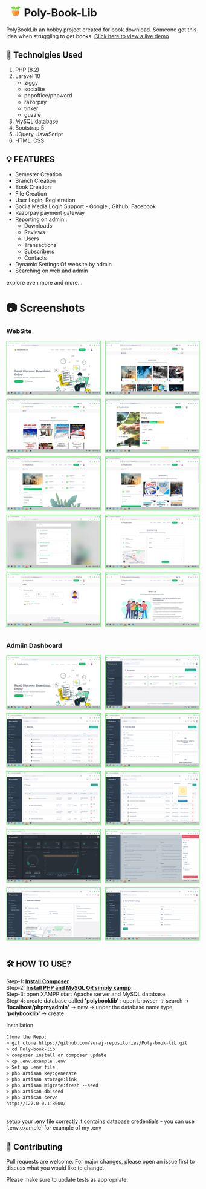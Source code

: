 
<!-- <p align="center"><a href="https://laravel.com" target="_blank"><img src="https://raw.githubusercontent.com/laravel/art/master/logo-lockup/5%20SVG/2%20CMYK/1%20Full%20Color/laravel-logolockup-cmyk-red.svg" width="400" alt="Laravel Logo"></a></p> -->
    
# <img src="public/favicon.ico" height="30" style="margin-left: 10px" alt="logo sm"> Poly-Book-Lib

<!-- // composer require tightenco/ziggy


// for showing pdf first page

```sh
composer require phpoffice/phpword
sudo apt-get install imagemagick        # on server for imagemagicks
sudo apt-get install php-imagick



# add extension to php.ini
extension=imagick.so
sudo apt install libmagickwand-dev
```

[Icons Link](https://icons8.com/icons/set/poly) -->

PolyBookLib an hobby project created for book download. Someone got this idea when struggling to get books. [Click here to view a live demo](https://polybooklib.oranbyte.com/)



## 🥏 Technolgies Used 
  1. PHP (8.2) 
  2. Laravel 10
        - ziggy
        - socialite
        - phpoffice/phpword
        - razorpay
        - tinker
        - guzzle
  3. MySQL database  
  4. Bootstrap 5
  5. JQuery, JavaScript
  6. HTML, CSS

## 💡 FEATURES 

- Semester Creation
- Branch Creation
- Book Creation
- File Creation
- User Login, Registration
- Socila Media Login Support - Google , Github, Facebook
- Razorpay payment gateway
- Reporting on admin : 
    - Downloads
    - Reviews
    - Users
    - Transactions
    - Subscribers
    - Contacts
- Dynamic Settings Of website by admin
- Searching on web and admin

explore even more and more...

# 📷 Screenshots

### WebSite
<div style="display: flex;flex-direction: column; grid-gap: 10px;">
   <div style="display: flex; grid-gap: 10px;">
        <img src="screenshots/1.png" alt="screenshots" width="49%" style="border: 2px solid lightgreen"/>
        <img src="screenshots/2.png" alt="screenshots" width="49%" style="border: 2px solid lightgreen"/>
    </div>
   <div style="display: flex; grid-gap: 10px;">
        <img src="screenshots/3.png" alt="screenshots" width="49%" style="border: 2px solid lightgreen"/>
        <img src="screenshots/4.png" alt="screenshots" width="49%" style="border: 2px solid lightgreen"/>
    </div>
     <div style="display: flex; grid-gap: 10px;">
        <img src="screenshots/5.png" alt="screenshots" width="49%" style="border: 2px solid lightgreen"/>
        <img src="screenshots/6.png" alt="screenshots" width="49%" style="border: 2px solid lightgreen"/>
    </div>
     <div style="display: flex; grid-gap: 10px;">
        <img src="screenshots/7.png" alt="screenshots" width="49%" style="border: 2px solid lightgreen"/>
        <img src="screenshots/8.png" alt="screenshots" width="49%" style="border: 2px solid lightgreen"/>
    </div>
     <div style="display: flex; grid-gap: 10px;">
        <img src="screenshots/9.png" alt="screenshots" width="49%" style="border: 2px solid lightgreen"/>
        <img src="screenshots/10.png" alt="screenshots" width="49%" style="border: 2px solid lightgreen"/>
    </div>
</div>
<br>



### Admiin Dashboard
<div style="display: flex;flex-direction: column; grid-gap: 10px;">
   <div style="display: flex; grid-gap: 10px;">
        <img src="screenshots/oranbyte1.png" alt="screenshots" width="49%" style="border: 2px solid lightgreen"/>
        <img src="screenshots/a2.png" alt="screenshots" width="49%" style="border: 2px solid lightgreen"/>
    </div>
   <div style="display: flex; grid-gap: 10px;">
        <img src="screenshots/a3.png" alt="screenshots" width="49%" style="border: 2px solid lightgreen"/>
        <img src="screenshots/a4.png" alt="screenshots" width="49%" style="border: 2px solid lightgreen"/>
    </div>
     <div style="display: flex; grid-gap: 10px;">
        <img src="screenshots/a5.png" alt="screenshots" width="49%" style="border: 2px solid lightgreen"/>
        <img src="screenshots/a6.png" alt="screenshots" width="49%" style="border: 2px solid lightgreen"/>
    </div>
     <div style="display: flex; grid-gap: 10px;">
        <img src="screenshots/a7.png" alt="screenshots" width="49%" style="border: 2px solid lightgreen"/>
        <img src="screenshots/a8.png" alt="screenshots" width="49%" style="border: 2px solid lightgreen"/>
    </div>
     <div style="display: flex; grid-gap: 10px;">
        <img src="screenshots/a9.png" alt="screenshots" width="49%" style="border: 2px solid lightgreen"/>
        <img src="screenshots/a10.png" alt="screenshots" width="49%" style="border: 2px solid lightgreen"/>
    </div>
</div>
<br>

## 🛠 HOW TO USE?


 Step-1: **[Install Composer](https://getcomposer.org/)** <br>
 Step-2: **[Install PHP and MySQL OR simply xampp](https://www.apachefriends.org/download.html)**<br>
 Step-3: open XAMPP start Apache server and MySQL database<br>
 Step-4: create database called <b>'polybooklib'</b> : open browser -> search -> <b>'localhost/phpmyadmin'</b> -> new -> under the database name type <b>'polybooklib'</b> -> create<br>

Installation

    Clone the Repo:
    > git clone https://github.com/suraj-repositories/Poly-book-lib.git
    > cd Poly-book-lib
    > composer install or composer update
    > cp .env.example .env
    > Set up .env file
    > php artisan key:generate
    > php artisan storage:link
    > php artisan migrate:fresh --seed
    > php artisan db:seed
    > php artisan serve
    http://127.0.0.1:8000/

<br>
setup your .env file correctly it contains database credentials - you can use `.env.example` for example of my .env


## 🧡 Contributing

Pull requests are welcome. For major changes, please open an issue first
to discuss what you would like to change.

Please make sure to update tests as appropriate.

